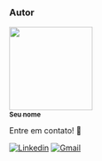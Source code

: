 <span id="contact"> </span>
### Autor

<!-- para pegar o link do seu icone de perfil, vá no seu perfil do github > botão direito na sua foto > abrir imagem em nova guia > copia a url -->

<a href="https://github.com/LinkDoSeuGithub">
    <img src="Link foto Github" width="150px;"/>
    <br>
    <sub><b>Seu nome</b></sub>
</a>
 
Entre em contato! 💌
 
[![Linkedin](https://img.shields.io/badge/-Seu_Nome-blue?style=flat-square&logo=Linkedin&logoColor=white&)](https://www.linkedin.com/in/LinkDoSeuLinkedin) 
[![Gmail](https://img.shields.io/badge/-Seu_email_aqui-c14438?style=flat-square&logo=Gmail&logoColor=white)](mailto:SeuEmail@gmail.com)